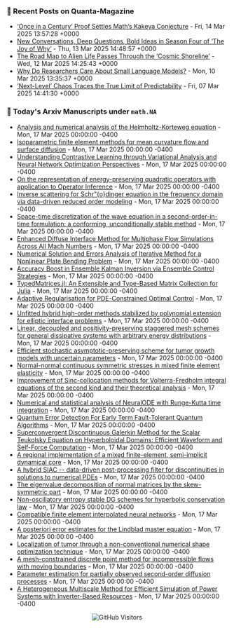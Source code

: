 ### 📝 Recent Posts on Quanta-Magazine
<!-- quanta starts -->
* <a href="https://www.quantamagazine.org/once-in-a-century-proof-settles-maths-kakeya-conjecture-20250314/">‘Once in a Century’ Proof Settles Math’s Kakeya Conjecture</a> - Fri, 14 Mar 2025 13:57:28 +0000
* <a href="https://www.quantamagazine.org/new-conversations-deep-questions-bold-ideas-in-season-four-of-the-joy-of-why-20250313/">New Conversations, Deep Questions, Bold Ideas in Season Four of ‘The Joy of Why’</a> - Thu, 13 Mar 2025 14:48:57 +0000
* <a href="https://www.quantamagazine.org/the-road-map-to-alien-life-passes-through-the-cosmic-shoreline-20250312/">The Road Map to Alien Life Passes Through the ‘Cosmic Shoreline’</a> - Wed, 12 Mar 2025 14:25:43 +0000
* <a href="https://www.quantamagazine.org/why-do-researchers-care-about-small-language-models-20250310/">Why Do Researchers Care About Small Language Models?</a> - Mon, 10 Mar 2025 13:35:37 +0000
* <a href="https://www.quantamagazine.org/next-level-chaos-traces-the-true-limit-of-predictability-20250307/">‘Next-Level’ Chaos Traces the True Limit of Predictability</a> - Fri, 07 Mar 2025 14:41:30 +0000
<!-- quanta ends -->


### 📝 Today's Arxiv Manuscripts under ``math.NA``
<!-- arxiv-math-na starts -->
* <a href="https://arxiv.org/abs/2503.10771">Analysis and numerical analysis of the Helmholtz-Korteweg equation</a> - Mon, 17 Mar 2025 00:00:00 -0400
* <a href="https://arxiv.org/abs/2503.10774">Isoparametric finite element methods for mean curvature flow and surface diffusion</a> - Mon, 17 Mar 2025 00:00:00 -0400
* <a href="https://arxiv.org/abs/2503.10812">Understanding Contrastive Learning through Variational Analysis and Neural Network Optimization Perspectives</a> - Mon, 17 Mar 2025 00:00:00 -0400
* <a href="https://arxiv.org/abs/2503.10824">On the representation of energy-preserving quadratic operators with application to Operator Inference</a> - Mon, 17 Mar 2025 00:00:00 -0400
* <a href="https://arxiv.org/abs/2503.11034">Inverse scattering for Schr"{o}dinger equation in the frequency domain via data-driven reduced order modeling</a> - Mon, 17 Mar 2025 00:00:00 -0400
* <a href="https://arxiv.org/abs/2503.11166">Space-time discretization of the wave equation in a second-order-in-time formulation: a conforming, unconditionally stable method</a> - Mon, 17 Mar 2025 00:00:00 -0400
* <a href="https://arxiv.org/abs/2503.11192">Enhanced Diffuse Interface Method for Multiphase Flow Simulations Across All Mach Numbers</a> - Mon, 17 Mar 2025 00:00:00 -0400
* <a href="https://arxiv.org/abs/2503.11284">Numerical Solution and Errors Analysis of Iterative Method for a Nonlinear Plate Bending Problem</a> - Mon, 17 Mar 2025 00:00:00 -0400
* <a href="https://arxiv.org/abs/2503.11308">Accuracy Boost in Ensemble Kalman Inversion via Ensemble Control Strategies</a> - Mon, 17 Mar 2025 00:00:00 -0400
* <a href="https://arxiv.org/abs/2503.11355">TypedMatrices.jl: An Extensible and Type-Based Matrix Collection for Julia</a> - Mon, 17 Mar 2025 00:00:00 -0400
* <a href="https://arxiv.org/abs/2503.11386">Adaptive Regularisation for PDE-Constrained Optimal Control</a> - Mon, 17 Mar 2025 00:00:00 -0400
* <a href="https://arxiv.org/abs/2503.11397">Unfitted hybrid high-order methods stabilized by polynomial extension for elliptic interface problems</a> - Mon, 17 Mar 2025 00:00:00 -0400
* <a href="https://arxiv.org/abs/2503.11421">Linear, decoupled and positivity-preserving staggered mesh schemes for general dissipative systems with arbitrary energy distributions</a> - Mon, 17 Mar 2025 00:00:00 -0400
* <a href="https://arxiv.org/abs/2503.11468">Efficient stochastic asymptotic-preserving scheme for tumor growth models with uncertain parameters</a> - Mon, 17 Mar 2025 00:00:00 -0400
* <a href="https://arxiv.org/abs/2503.11493">Normal-normal continuous symmetric stresses in mixed finite element elasticity</a> - Mon, 17 Mar 2025 00:00:00 -0400
* <a href="https://arxiv.org/abs/2503.11569">Improvement of Sinc-collocation methods for Volterra-Fredholm integral equations of the second kind and their theoretical analysis</a> - Mon, 17 Mar 2025 00:00:00 -0400
* <a href="https://arxiv.org/abs/2503.10729">Numerical and statistical analysis of NeuralODE with Runge-Kutta time integration</a> - Mon, 17 Mar 2025 00:00:00 -0400
* <a href="https://arxiv.org/abs/2503.10790">Quantum Error Detection For Early Term Fault-Tolerant Quantum Algorithms</a> - Mon, 17 Mar 2025 00:00:00 -0400
* <a href="https://arxiv.org/abs/2503.11523">Superconvergent Discontinuous Galerkin Method for the Scalar Teukolsky Equation on Hyperboloidal Domains: Efficient Waveform and Self-Force Computation</a> - Mon, 17 Mar 2025 00:00:00 -0400
* <a href="https://arxiv.org/abs/2503.11528">A regional implementation of a mixed finite-element, semi-implicit dynamical core</a> - Mon, 17 Mar 2025 00:00:00 -0400
* <a href="https://arxiv.org/abs/2408.05193">A hybrid SIAC -- data-driven post-processing filter for discontinuities in solutions to numerical PDEs</a> - Mon, 17 Mar 2025 00:00:00 -0400
* <a href="https://arxiv.org/abs/2410.12421">The eigenvalue decomposition of normal matrices by the skew-symmetric part</a> - Mon, 17 Mar 2025 00:00:00 -0400
* <a href="https://arxiv.org/abs/2410.16729">Non-oscillatory entropy stable DG schemes for hyperbolic conservation law</a> - Mon, 17 Mar 2025 00:00:00 -0400
* <a href="https://arxiv.org/abs/2411.04591">Compatible finite element interpolated neural networks</a> - Mon, 17 Mar 2025 00:00:00 -0400
* <a href="https://arxiv.org/abs/2501.09607">A posteriori error estimates for the Lindblad master equation</a> - Mon, 17 Mar 2025 00:00:00 -0400
* <a href="https://arxiv.org/abs/2502.20656">Localization of tumor through a non-conventional numerical shape optimization technique</a> - Mon, 17 Mar 2025 00:00:00 -0400
* <a href="https://arxiv.org/abs/2404.17542">A mesh-constrained discrete point method for incompressible flows with moving boundaries</a> - Mon, 17 Mar 2025 00:00:00 -0400
* <a href="https://arxiv.org/abs/2406.14738">Parameter estimation for partially observed second-order diffusion processes</a> - Mon, 17 Mar 2025 00:00:00 -0400
* <a href="https://arxiv.org/abs/2503.09892">A Heterogeneous Multiscale Method for Efficient Simulation of Power Systems with Inverter-Based Resources</a> - Mon, 17 Mar 2025 00:00:00 -0400
<!-- arxiv-math-na ends -->

<div align="center">
  
![GitHub Visitors](https://api.visitorbadge.io/api/visitors?path=https%3A%2F%2Fgithub.com%2Flowrank&label=profile%20views&labelColor=%231e1e2e&countColor=%23cba6f7)



</div>
